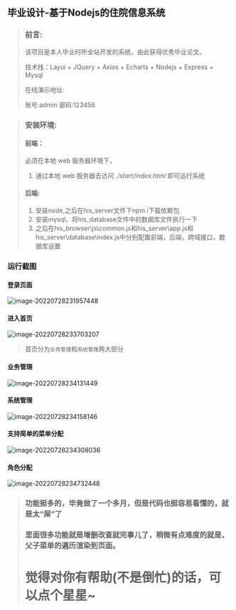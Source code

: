 ##  毕业设计-基于Nodejs的住院信息系统

> ### 前言:
>
> 该项目是本人毕业时所全站开发的系统，由此获得优秀毕业论文。
>
> 技术栈：Layui + JQuery + Axios + Echarts + Nodejs + Express + Mysql
>
> 在线演示地址:
>
> 账号:admin   密码:123456

> ### 安装环境:
> #### 前端：
> 必须在本地 web 服务器环境下，
>
> 1. 通过本地 web 服务器去访问 *./start/index.html* 即可运行系统
>
> #### 后端:
> 1. 安装node,之后在his_server文件下npm i下载依赖包
> 2. 安装mysql，将his_database文件中的数据库文件执行一下
> 3. 之后在his_browser\js\common.js和his_server\app.js和his_server\database\index.js中分别配置前端，后端，跨域接口，数据库设置

### 运行截图

#### 登录页面

![image-20220728231957448](https://wordpress-1253884057.cos.ap-beijing.myqcloud.com/typora/image-20220728231957448.png)


#### 进入首页

![image-20220728233703207](https://wordpress-1253884057.cos.ap-beijing.myqcloud.com/typora/image-20220728233703207.png)

> 首页分为`业务管理`和`系统管理`两大部分

#### 业务管理

![image-20220728234131449](https://wordpress-1253884057.cos.ap-beijing.myqcloud.com/typora/image-20220728234131449.png)

#### 系统管理

![image-20220728234158146](https://wordpress-1253884057.cos.ap-beijing.myqcloud.com/typora/image-20220728234158146.png)

#### 支持简单的菜单分配

![image-20220728234308036](https://wordpress-1253884057.cos.ap-beijing.myqcloud.com/typora/image-20220728234308036.png)

#### 角色分配

![image-20220728234732448](https://wordpress-1253884057.cos.ap-beijing.myqcloud.com/typora/image-20220728234732448.png)

> ### 功能挺多的，毕竟做了一个多月，但是代码也挺容易看懂的，就是太“屎”了
>
> ### 里面很多功能就是增删改查就完事儿了，稍微有点难度的就是，父子菜单的遍历渲染到页面。
>
> # 觉得对你有帮助(不是倒忙)的话，可以点个星星~

